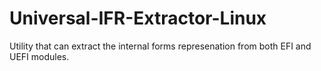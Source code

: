 # Universal-IFR-Extractor-Linux
Utility that can extract the internal forms represenation from both EFI and UEFI modules.
